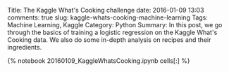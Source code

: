 ﻿Title: The Kaggle What's Cooking challenge 
date: 2016-01-09 13:03
comments: true
slug: kaggle-whats-cooking-machine-learning
Tags: Machine Learning, Kaggle
Category: Python
Summary: In this post, we go through the basics of training a logistic regression on the Kaggle What's Cooking data. We also do some in-depth analysis on recipes and their ingredients. 

{% notebook 20160109_KaggleWhatsCooking.ipynb cells[:] %}
